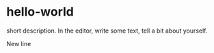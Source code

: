 # hello-world
 short description.
 In the editor, write some text, tell a bit about yourself.
 
 New line
